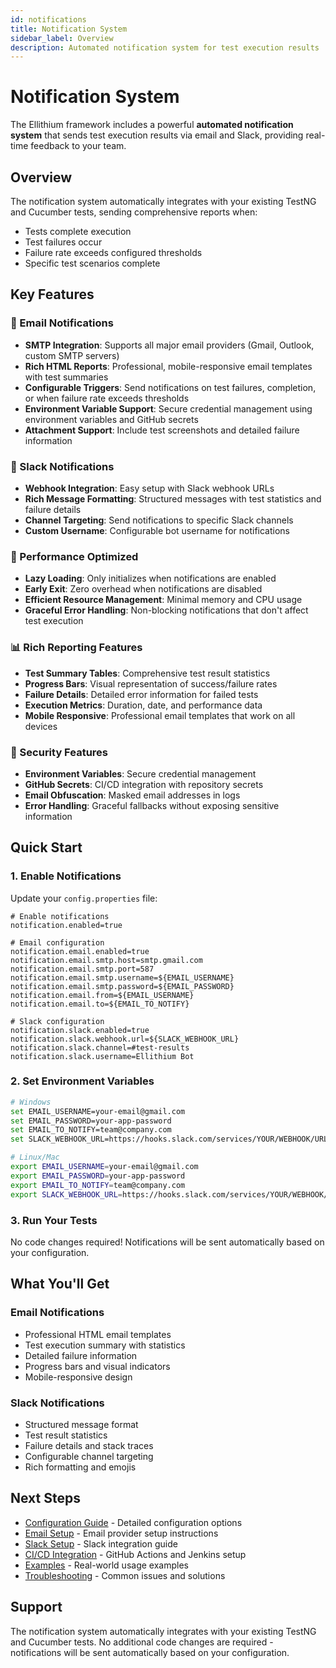 ```yaml
---
id: notifications
title: Notification System
sidebar_label: Overview
description: Automated notification system for test execution results
---
```


# Notification System

The Ellithium framework includes a powerful **automated notification system** that sends test execution results via email and Slack, providing real-time feedback to your team.

## Overview

The notification system automatically integrates with your existing TestNG and Cucumber tests, sending comprehensive reports when:
- Tests complete execution
- Test failures occur
- Failure rate exceeds configured thresholds
- Specific test scenarios complete

## Key Features

### 📧 Email Notifications
- **SMTP Integration**: Supports all major email providers (Gmail, Outlook, custom SMTP servers)
- **Rich HTML Reports**: Professional, mobile-responsive email templates with test summaries
- **Configurable Triggers**: Send notifications on test failures, completion, or when failure rate exceeds thresholds
- **Environment Variable Support**: Secure credential management using environment variables and GitHub secrets
- **Attachment Support**: Include test screenshots and detailed failure information

### 💬 Slack Notifications
- **Webhook Integration**: Easy setup with Slack webhook URLs
- **Rich Message Formatting**: Structured messages with test statistics and failure details
- **Channel Targeting**: Send notifications to specific Slack channels
- **Custom Username**: Configurable bot username for notifications

### 🚀 Performance Optimized
- **Lazy Loading**: Only initializes when notifications are enabled
- **Early Exit**: Zero overhead when notifications are disabled
- **Efficient Resource Management**: Minimal memory and CPU usage
- **Graceful Error Handling**: Non-blocking notifications that don't affect test execution

### 📊 Rich Reporting Features
- **Test Summary Tables**: Comprehensive test result statistics
- **Progress Bars**: Visual representation of success/failure rates
- **Failure Details**: Detailed error information for failed tests
- **Execution Metrics**: Duration, date, and performance data
- **Mobile Responsive**: Professional email templates that work on all devices

### 🔐 Security Features
- **Environment Variables**: Secure credential management
- **GitHub Secrets**: CI/CD integration with repository secrets
- **Email Obfuscation**: Masked email addresses in logs
- **Error Handling**: Graceful fallbacks without exposing sensitive information

## Quick Start

### 1. Enable Notifications
Update your `config.properties` file:

```properties
# Enable notifications
notification.enabled=true

# Email configuration
notification.email.enabled=true
notification.email.smtp.host=smtp.gmail.com
notification.email.smtp.port=587
notification.email.smtp.username=${EMAIL_USERNAME}
notification.email.smtp.password=${EMAIL_PASSWORD}
notification.email.from=${EMAIL_USERNAME}
notification.email.to=${EMAIL_TO_NOTIFY}

# Slack configuration
notification.slack.enabled=true
notification.slack.webhook.url=${SLACK_WEBHOOK_URL}
notification.slack.channel=#test-results
notification.slack.username=Ellithium Bot
```

### 2. Set Environment Variables
```bash
# Windows
set EMAIL_USERNAME=your-email@gmail.com
set EMAIL_PASSWORD=your-app-password
set EMAIL_TO_NOTIFY=team@company.com
set SLACK_WEBHOOK_URL=https://hooks.slack.com/services/YOUR/WEBHOOK/URL

# Linux/Mac
export EMAIL_USERNAME=your-email@gmail.com
export EMAIL_PASSWORD=your-app-password
export EMAIL_TO_NOTIFY=team@company.com
export SLACK_WEBHOOK_URL=https://hooks.slack.com/services/YOUR/WEBHOOK/URL
```

### 3. Run Your Tests
No code changes required! Notifications will be sent automatically based on your configuration.

## What You'll Get

### Email Notifications
- Professional HTML email templates
- Test execution summary with statistics
- Detailed failure information
- Progress bars and visual indicators
- Mobile-responsive design

### Slack Notifications
- Structured message format
- Test result statistics
- Failure details and stack traces
- Configurable channel targeting
- Rich formatting and emojis

## Next Steps

- [Configuration Guide](./configuration.md) - Detailed configuration options
- [Email Setup](./email-setup.md) - Email provider setup instructions
- [Slack Setup](./slack-setup.md) - Slack integration guide
- [CI/CD Integration](./ci-cd-integration.md) - GitHub Actions and Jenkins setup
- [Examples](./examples.md) - Real-world usage examples
- [Troubleshooting](./troubleshooting.md) - Common issues and solutions

## Support

The notification system automatically integrates with your existing TestNG and Cucumber tests. No additional code changes are required - notifications will be sent automatically based on your configuration.
